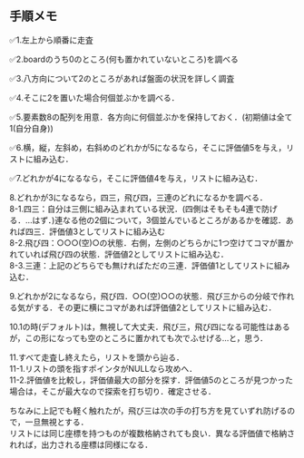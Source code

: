 ## 手順メモ ##
✅1.左上から順番に走査<br>

✅2.boardのうち0のところ(何も置かれていないところ)を調べる<br>

✅3.八方向について2のところがあれば盤面の状況を詳しく調査<br>

✅4.そこに2を置いた場合何個並ぶかを調べる．<br>

✅5.要素数8の配列を用意．各方向に何個並ぶかを保持しておく．(初期値は全て1(自分自身))<br>

✅6.横，縦，左斜め，右斜めのどれかが5になるなら，そこに評価値5を与え，リストに組み込む．<br>

✅7.どれかが4になるなら，そこに評価値4を与え，リストに組み込む．<br>

8.どれかが3になるなら，四三，飛び四，三連のどれになるかを調べる．<br>
8-1.四三：自分は三側に組み込まれている状況．(四側はそもそも4連で防げる．…はず．)連なる他の2個について，3個並んでいるところがあるかを確認．あれば四三．評価値3としてリストに組み込む<br>
8-2.飛び四：○○○(空)○の状態．右側，左側のどちらかに1つ空けてコマが置かれていれば飛び四の状態．評価値2としてリストに組み込む．<br>
8-3.三連：上記のどちらでも無ければただの三連．評価値1としてリストに組み込む．<br>

9.どれかが2になるなら，飛び四．○○(空)○○の状態．飛び三からの分岐で作れる気がする．その更に横にコマがあれば評価値2としてリストに組み込む．<br>

10.1の時(デフォルト)は，無視して大丈夫．飛び三，飛び四になる可能性はあるが，この形になっても空のところに置かれても次でふせげる…と，思う．<br>

11.すべて走査し終えたら，リストを頭から辿る．<br>
11-1.リストの頭を指すポインタがNULLなら攻めへ．<br>
11-2.評価値を比較し，評価値最大の部分を探す．評価値5のところが見つかった場合は，そこが最大なので探索を打ち切り．確定させる．<br>
   

ちなみに上記でも軽く触れたが，飛び三は次の手の打ち方を見ていずれ防げるので，一旦無視とする．<br>
リストには同じ座標を持つものが複数格納されても良い．異なる評価値で格納されれば，出力される座標は同様になる．<br>
